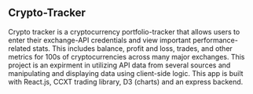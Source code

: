 ## Crypto-Tracker 

Crypto tracker is a cryptocurrency portfolio-tracker that allows users to enter their exchange-API credentials and view important performance-related stats. This includes balance, profit and loss, trades, and other metrics for 100s of cryptocurrencies across many major exchanges. This project is an expirment in utilizing API data from several sources and manipulating and displaying data using client-side logic. This app is built with React.js, CCXT trading library, D3 (charts) and an express backend. 